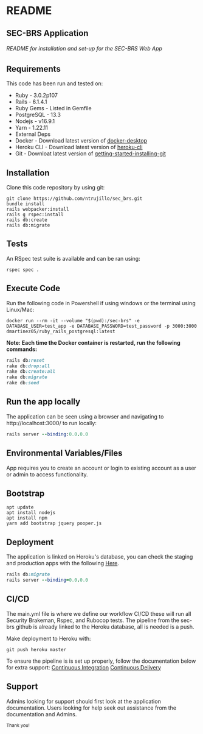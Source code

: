 # README
## SEC-BRS Application
###### README for installation and set-up for the SEC-BRS Web App

## Requirements
This code has been run and tested on:

+ Ruby - 3.0.2p107
+ Rails - 6.1.4.1
+ Ruby Gems - Listed in Gemfile
+ PostgreSQL - 13.3
+ Nodejs - v16.9.1
+ Yarn - 1.22.11
+ External Deps
+ Docker - Download latest version of [docker-desktop](https://www.docker.com/products/docker-desktop)
+ Heroku CLI - Download latest version of [heroku-cli](https://devcenter.heroku.com/articles/heroku-cli)
+ Git - Downloat latest version of [getting-started-installing-git](https://git-scm.com/book/en/v2/Getting-Started-Installing-Git)

## Installation
Clone this code repository by using git:

```
git clone https://github.com/ntrujillo/sec_brs.git
bundle install
rails webpacker:install
rails g rspec:install
rails db:create
rails db:migrate
```

## Tests
An RSpec test suite is available and can be ran using:

```
rspec spec .
```

## Execute Code
Run the following code in Powershell if using windows or the terminal using Linux/Mac:

```
docker run --rm -it --volume "$(pwd):/sec-brs" -e DATABASE_USER=test_app -e DATABASE_PASSWORD=test_password -p 3000:3000 dmartinez05/ruby_rails_postgresql:latest
```

**Note: Each time the Docker container is restarted, run the following commands:**

```ruby
rails db:reset
rake db:drop:all
rake db:create:all
rake db:migrate
rake db:seed
```

## Run the app locally
The application can be seen using a browser and navigating to http://localhost:3000/ to run locally:

```ruby
rails server --binding:0.0.0.0
```

## Environmental Variables/Files
App requires you to create an account or login to existing account as a user or admin to access functionality. 

## Bootstrap

```
apt update
apt install nodejs
apt install npm
yarn add bootstrap jquery pooper.js
```

## Deployment
The application is linked on Heroku's database, you can check the staging and production apps with the following [Here](https://stage-sec-brs.herokuapp.com/login).

```ruby
rails db:migrate
rails server --binding=0.0.0.0
```

## CI/CD
The main.yml file is where we define our workflow CI/CD these will run all Security Brakeman, Rspec, and Rubocop tests. The pipeline from the sec-brs github is already linked to the Heroku database, all is needed is a push.

Make deployment to Heroku with:

```
git push heroku master
```

To ensure the pipeline is is set up properly, follow the documentation below for extra support:
[Continuous Integration](https://medium.com/scalereal/set-up-ci-cd-for-rails-app-using-github-actions-aws-beanstalk-%EF%B8%8F-1df0e2e3cbb9)
[Continuous Delivery](https://shashanksrivastava.medium.com/use-github-actions-to-automatically-deploy-your-applications-to-heroku-566ff0637ffb)

## Support
Admins looking for support should first look at the application documentation. Users looking for help seek out assistance from the documentation and Admins.

<sup>Thank you!</sup>
